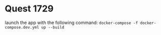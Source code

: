 # Quest 1729

launch the app with the following command: `docker-compose -f docker-compose.dev.yml up --build`
